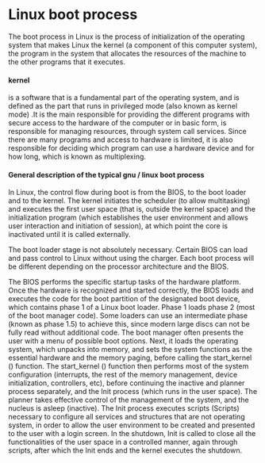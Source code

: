 # Linux boot process
The boot process in Linux is the process of initialization of the operating system that makes Linux the kernel (a component of this computer system), the program in the system that allocates the resources of the machine to the other programs that it executes.

#### kernel
is a software that is a fundamental part of the operating system, and is defined as the part that runs in privileged mode (also known as kernel mode) .It is the main responsible for providing the different programs with secure access to the hardware of the computer or in basic form, is responsible for managing resources, through system call services. Since there are many programs and access to hardware is limited, it is also responsible for deciding which program can use a hardware device and for how long, which is known as multiplexing.


#### General description of the typical gnu / linux boot process
In Linux, the control flow during boot is from the BIOS, to the boot loader and to the kernel. The kernel initiates the scheduler (to allow multitasking) and executes the first user space (that is, outside the kernel space) and the initialization program (which establishes the user environment and allows user interaction and initiation of session), at which point the core is inactivated until it is called externally.

The boot loader stage is not absolutely necessary. Certain BIOS can load and pass control to Linux without using the charger. Each boot process will be different depending on the processor architecture and the BIOS.

The BIOS performs the specific startup tasks of the hardware platform.
Once the hardware is recognized and started correctly, the BIOS loads and executes the code for the boot partition of the designated boot device, which contains phase 1 of a Linux boot loader. Phase 1 loads phase 2 (most of the boot manager code). Some loaders can use an intermediate phase (known as phase 1.5) to achieve this, since modern large discs can not be fully read without additional code.
The boot manager often presents the user with a menu of possible boot options. Next, it loads the operating system, which unpacks into memory, and sets the system functions as the essential hardware and the memory paging, before calling the start_kernel () function.
The start_kernel () function then performs most of the system configuration (interrupts, the rest of the memory management, device initialization, controllers, etc), before continuing the inactive and planner process separately, and the Init process (which runs in the user space).
The planner takes effective control of the management of the system, and the nucleus is asleep (inactive).
The Init process executes scripts (Scripts) necessary to configure all services and structures that are not operating system, in order to allow the user environment to be created and presented to the user with a login screen.
In the shutdown, Init is called to close all the functionalities of the user space in a controlled manner, again through scripts, after which the Init ends and the kernel executes the shutdown.
